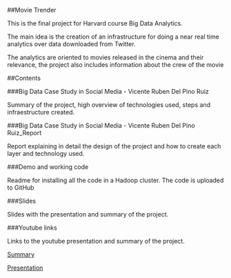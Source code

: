 ##Movie Trender

This is the final project for Harvard course Big Data Analytics.

The main idea is the creation of an infrastructure for doing a near real time analytics over data downloaded from Twitter. 

The analytics are oriented to movies released in the cinema and their relevance, the project also includes information about the crew of the movie 

##Contents

###Big Data Case Study in Social Media - Vicente Ruben Del Pino Ruiz

Summary of the project, high overview of technologies used, steps and infraestructure created.

###Big Data Case Study in Social Media - Vicente Ruben Del Pino Ruiz_Report

Report explaining in detail the design of the project and how to create each layer and technology used. 

###Demo and working code

Readme for installing all the code in a Hadoop cluster.
The code is uploaded to GitHub

###Slides

Slides with the presentation and summary of the project.

###Youtube links

Links to the youtube presentation and summary of the project.

[Summary](http://www.youtube.com/watch?v=vRZLd0zcc7w "Summary")

[Presentation](http://www.youtube.com/watch?v=g44yqpxVSuU "Presentation")









